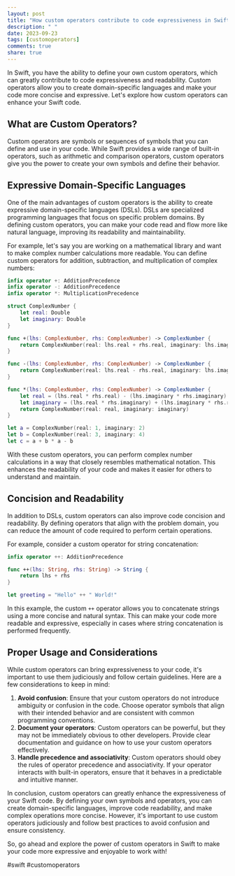 ```yaml
---
layout: post
title: "How custom operators contribute to code expressiveness in Swift"
description: " "
date: 2023-09-23
tags: [customoperators]
comments: true
share: true
---
```


In Swift, you have the ability to define your own custom operators, which can greatly contribute to code expressiveness and readability. Custom operators allow you to create domain-specific languages and make your code more concise and expressive. Let's explore how custom operators can enhance your Swift code.

## What are Custom Operators?

Custom operators are symbols or sequences of symbols that you can define and use in your code. While Swift provides a wide range of built-in operators, such as arithmetic and comparison operators, custom operators give you the power to create your own symbols and define their behavior.

## Expressive Domain-Specific Languages

One of the main advantages of custom operators is the ability to create expressive domain-specific languages (DSLs). DSLs are specialized programming languages that focus on specific problem domains. By defining custom operators, you can make your code read and flow more like natural language, improving its readability and maintainability.

For example, let's say you are working on a mathematical library and want to make complex number calculations more readable. You can define custom operators for addition, subtraction, and multiplication of complex numbers:

```swift
infix operator +: AdditionPrecedence
infix operator -: AdditionPrecedence
infix operator *: MultiplicationPrecedence

struct ComplexNumber {
    let real: Double
    let imaginary: Double
}

func +(lhs: ComplexNumber, rhs: ComplexNumber) -> ComplexNumber {
    return ComplexNumber(real: lhs.real + rhs.real, imaginary: lhs.imaginary + rhs.imaginary)
}

func -(lhs: ComplexNumber, rhs: ComplexNumber) -> ComplexNumber {
    return ComplexNumber(real: lhs.real - rhs.real, imaginary: lhs.imaginary - rhs.imaginary)
}

func *(lhs: ComplexNumber, rhs: ComplexNumber) -> ComplexNumber {
    let real = (lhs.real * rhs.real) - (lhs.imaginary * rhs.imaginary)
    let imaginary = (lhs.real * rhs.imaginary) + (lhs.imaginary * rhs.real)
    return ComplexNumber(real: real, imaginary: imaginary)
}

let a = ComplexNumber(real: 1, imaginary: 2)
let b = ComplexNumber(real: 3, imaginary: 4)
let c = a + b * a - b
```

With these custom operators, you can perform complex number calculations in a way that closely resembles mathematical notation. This enhances the readability of your code and makes it easier for others to understand and maintain.

## Concision and Readability

In addition to DSLs, custom operators can also improve code concision and readability. By defining operators that align with the problem domain, you can reduce the amount of code required to perform certain operations.

For example, consider a custom operator for string concatenation:

```swift
infix operator ++: AdditionPrecedence

func ++(lhs: String, rhs: String) -> String {
    return lhs + rhs
}

let greeting = "Hello" ++ " World!"
```

In this example, the custom `++` operator allows you to concatenate strings using a more concise and natural syntax. This can make your code more readable and expressive, especially in cases where string concatenation is performed frequently.

## Proper Usage and Considerations

While custom operators can bring expressiveness to your code, it's important to use them judiciously and follow certain guidelines. Here are a few considerations to keep in mind:

1. **Avoid confusion**: Ensure that your custom operators do not introduce ambiguity or confusion in the code. Choose operator symbols that align with their intended behavior and are consistent with common programming conventions.
2. **Document your operators**: Custom operators can be powerful, but they may not be immediately obvious to other developers. Provide clear documentation and guidance on how to use your custom operators effectively.
3. **Handle precedence and associativity**: Custom operators should obey the rules of operator precedence and associativity. If your operator interacts with built-in operators, ensure that it behaves in a predictable and intuitive manner.

In conclusion, custom operators can greatly enhance the expressiveness of your Swift code. By defining your own symbols and operators, you can create domain-specific languages, improve code readability, and make complex operations more concise. However, it's important to use custom operators judiciously and follow best practices to avoid confusion and ensure consistency.

So, go ahead and explore the power of custom operators in Swift to make your code more expressive and enjoyable to work with!

#swift #customoperators